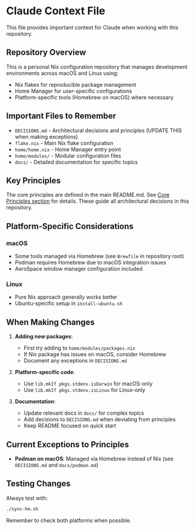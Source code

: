 # Claude Context File

This file provides important context for Claude when working with this repository.

## Repository Overview

This is a personal Nix configuration repository that manages development environments across macOS and Linux using:

- Nix flakes for reproducible package management
- Home Manager for user-specific configurations
- Platform-specific tools (Homebrew on macOS) where necessary

## Important Files to Remember

- `DECISIONS.md` - Architectural decisions and principles (UPDATE THIS when making exceptions)
- `flake.nix` - Main Nix flake configuration
- `home/home.nix` - Home Manager entry point
- `home/modules/` - Modular configuration files
- `docs/` - Detailed documentation for specific topics

## Key Principles

The core principles are defined in the main README.md. See [Core Principles section](README.md#core-principles) for
details. These guide all architectural decisions in this repository.

## Platform-Specific Considerations

### macOS

- Some tools managed via Homebrew (see `Brewfile` in repository root)
- Podman requires Homebrew due to macOS integration issues
- AeroSpace window manager configuration included

### Linux

- Pure Nix approach generally works better
- Ubuntu-specific setup in `install-ubuntu.sh`

## When Making Changes

1. **Adding new packages**:
   - First try adding to `home/modules/packages.nix`
   - If Nix package has issues on macOS, consider Homebrew
   - Document any exceptions in `DECISIONS.md`

2. **Platform-specific code**:
   - Use `lib.mkIf pkgs.stdenv.isDarwin` for macOS-only
   - Use `lib.mkIf pkgs.stdenv.isLinux` for Linux-only

3. **Documentation**:
   - Update relevant docs in `docs/` for complex topics
   - Add decisions to `DECISIONS.md` when deviating from principles
   - Keep README focused on quick start

## Current Exceptions to Principles

- **Podman on macOS**: Managed via Homebrew instead of Nix (see `DECISIONS.md` and `docs/podman.md`)

## Testing Changes

Always test with:

```bash
./sync-hm.sh
```

Remember to check both platforms when possible.
